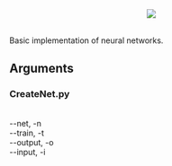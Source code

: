 <div align="center">
  <img src="http://www.stud.fit.vutbr.cz/~xkohut08/logoNeuralBase.png"><br><br>
</div>

Basic implementation of neural networks.

<h2>
Arguments
</h2>
<h3>
CreateNet.py
</h3>
<br>
--net, -n
<br>
--train, -t
<br>
--output, -o
<br>
--input, -i
